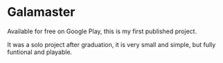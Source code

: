 # Galamaster

Available for free on Google Play, this is my first published project. 

It was a solo project after graduation, it is very small and simple, but fully funtional and playable.
